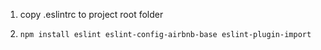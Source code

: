 1. copy .eslintrc to project root folder
2. ```shell
   npm install eslint eslint-config-airbnb-base eslint-plugin-import
   ```